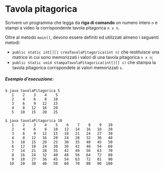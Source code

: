 # Tavola pitagorica

Scrivere un programma che legga da **riga di comando** un numero intero `n` e stampi a video la corrispondente tavola pitagorica `n x n`.

Oltre al metodo `main()`, devono essere definiti ed utilizzati almeno i seguenti metodi:

* `public static int[][] creaTavolaPitagorica(int n)` che restituisce una matrice in cui sono memorizzati i valori di una tavola pitagorica `n x n`;
* `public static void stampaTavolaPitagorica(int[][] s)` che stampa la tavola pitagorica corrispondete ai valori memorizzati `s`.

##### Esempio d'esecuzione:

```text
$ java tavolaPitagorica 5
   1    2    3    4    5 
   2    4    6    8   10 
   3    6    9   12   15 
   4    8   12   16   20 
   5   10   15   20   25 

$ java tavolaPitagorica 10
   1    2    3    4    5    6    7    8    9   10 
   2    4    6    8   10   12   14   16   18   20 
   3    6    9   12   15   18   21   24   27   30 
   4    8   12   16   20   24   28   32   36   40 
   5   10   15   20   25   30   35   40   45   50 
   6   12   18   24   30   36   42   48   54   60 
   7   14   21   28   35   42   49   56   63   70 
   8   16   24   32   40   48   56   64   72   80 
   9   18   27   36   45   54   63   72   81   90 
  10   20   30   40   50   60   70   80   90  100
```
